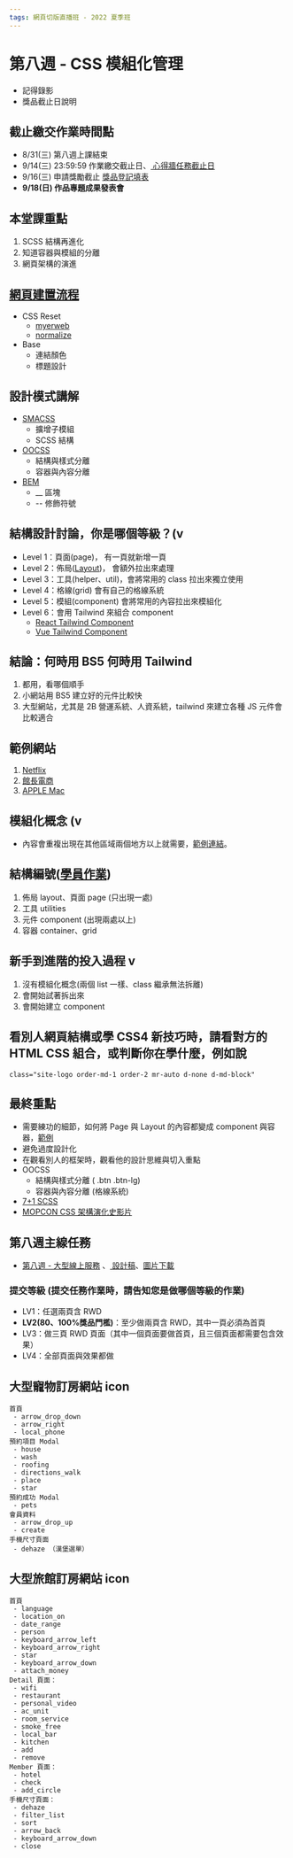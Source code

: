```yaml
---
tags: 網頁切版直播班 - 2022 夏季班
---
```


# 第八週 - CSS 模組化管理

* 記得錄影
* 獎品截止日說明

## 截止繳交作業時間點

* 8/31(三) 第八週上課結束
* 9/14(三) 23:59:59 作業繳交截止日、<a href="https://rpg.hexschool.com/training/30/task?type=detail&id=307" target="_top">
  心得牆任務截止日</a>
* 9/16(三) 申請獎勵截止 <a href="https://rpg.hexschool.com/training/30/show?embedhm=JBFQTPNlQ9eG5U-llr621g" target="_top">
  獎品登記填表</a>
* **9/18(日) 作品專題成果發表會**

## 本堂課重點

1. SCSS 結構再進化
2. 知道容器與模組的分離
3. 網頁架構的演進

## [網頁建置流程](https://cacoo.com/diagrams/VbC7q11GWcnik5BV/16E53)

* CSS Reset
    * [myerweb](https://meyerweb.com/eric/tools/css/reset/)
    * [normalize](https://necolas.github.io/normalize.css/)
* Base
    * 連結顏色
    * 標題設計

## 設計模式講解

* [SMACSS](https://docs.google.com/presentation/d/1BM12w_u-Y-oTqYAIBhq7CtUhcQ5IE-ZIg2PO205iVVs/edit?usp=sharing)
    * 擴增子模組
    * SCSS 結構
* [OOCSS](https://ithelp.ithome.com.tw/articles/10184862)
    * 結構與樣式分離
    * 容器與內容分離
* [BEM](https://ithelp.ithome.com.tw/articles/10160545)
    * __ 區塊
    * -- 修飾符號

## 結構設計討論，你是哪個等級？(v

* Level 1：頁面(page)， 有一頁就新增一頁
* Level 2：佈局([Layout](https://cacoo.com/diagrams/G4ML24CopC3t8VZX/CD531))， 會額外拉出來處理
* Level 3：工具(helper、util)，會將常用的 class 拉出來獨立使用
* Level 4：格線(grid) 會有自己的格線系統
* Level 5：模組(component) 會將常用的內容拉出來模組化
* Level 6：會用 Tailwind 來組合 component
    * [React Tailwind Component](https://github.com/Webabil/modal-react-tailwind/blob/master/src/component/Modal.jsx)
    * [Vue Tailwind Component](https://github.com/OCRVblockchain/vue-tailwind-pagination/blob/main/src/components/VueTailwindPagination/index.vue)

## 結論：何時用 BS5 何時用 Tailwind

1. 都用，看哪個順手
2. 小網站用 BS5 建立好的元件比較快
3. 大型網站，尤其是 2B 營運系統、人資系統，tailwind 來建立各種 JS 元件會比較適合

## 範例網站

1. [Netflix](https://www.netflix.com/tw/)
2. [館長電商](https://notorious-2019.com/Default.aspx)
3. [APPLE Mac](https://www.apple.com/tw/imac-24/why-mac/)

## 模組化概念 (v

* 內容會重複出現在其他區域兩個地方以上就需要，[範例連結](https://cacoo.com/diagrams/G4ML24CopC3t8VZX/E5EDC)。

## 結構編號([學員作業](https://hackmd.io/48BTVPQVR_y4jq2E0PFHXQ?view))

1. 佈局 layout、頁面 page (只出現一處)
2. 工具 utilities
3. 元件 component (出現兩處以上)
4. 容器 container、grid

## 新手到進階的投入過程 v

1. 沒有模組化概念(兩個 list 一樣、class 繼承無法拆離)
2. 會開始試著拆出來
3. 會開始建立 component

## 看別人網頁結構或學 CSS4 新技巧時，請看對方的 HTML CSS 組合，或判斷你在學什麼，例如說

`class="site-logo order-md-1 order-2 mr-auto d-none d-md-block"`

## 最終重點

* 需要練功的細節，如何將 Page 與 Layout 的內容都變成 component 與容器，[範例](https://github.com/Wcc723/F2E-PK/tree/master/source/stylesheets)
* 避免過度設計化
* 在觀看別人的框架時，觀看他的設計思維與切入重點
* OOCSS
    * 結構與樣式分離 ( .btn .btn-lg)
    * 容器與內容分離 (格線系統)
* [7+1 SCSS](https://gist.github.com/rveitch/84cea9650092119527bc)
* [MOPCON CSS 架構演化史影片](https://www.youtube.com/watch?v=YF2yKIT5QS4)

## 第八週主線任務

* <a href="https://rpg.hexschool.com/training/30/task?type=detail&id=306" target="_top">第八週 - 大型線上服務</a>
  、<a href="https://xd.adobe.com/view/bcf8f7eb-689c-4850-b531-a78259c0cdd8-e9ab/screen/7a56bb8c-4170-43d3-a265-d00701d1674b/" target="_top">
  設計稿</a>、[圖片下載](https://github.com/hexschool/2022-web-layout-training)

### 提交等級 (提交任務作業時，請告知您是做哪個等級的作業)

* LV1：任選兩頁含 RWD
* **LV2(80、100%獎品門檻)**：至少做兩頁含 RWD，其中一頁必須為首頁
* LV3：做三頁 RWD 頁面（其中一個頁面要做首頁，且三個頁面都需要包含效果）
* LV4：全部頁面與效果都做

## 大型寵物訂房網站 icon

```
首頁
 - arrow_drop_down
 - arrow_right
 - local_phone
預約項目 Modal
 - house
 - wash
 - roofing
 - directions_walk
 - place
 - star
預約成功 Modal
 - pets
會員資料
 - arrow_drop_up
 - create
手機尺寸頁面
 - dehaze （漢堡選單）
```

## 大型旅館訂房網站 icon

```
首頁
 - language
 - location_on
 - date_range
 - person
 - keyboard_arrow_left
 - keyboard_arrow_right
 - star
 - keyboard_arrow_down
 - attach_money
Detail 頁面：
 - wifi
 - restaurant
 - personal_video
 - ac_unit
 - room_service
 - smoke_free
 - local_bar
 - kitchen
 - add
 - remove
Member 頁面：
 - hotel
 - check
 - add_circle
手機尺寸頁面：
 - dehaze
 - filter_list
 - sort
 - arrow_back
 - keyboard_arrow_down
 - close
```
